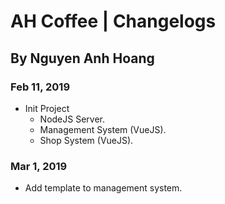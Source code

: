 # AH Coffee | Changelogs
## By Nguyen Anh Hoang

### Feb 11, 2019
- Init Project
  - NodeJS Server.
  - Management System (VueJS).
  - Shop System (VueJS).
### Mar 1, 2019
- Add template to management system.